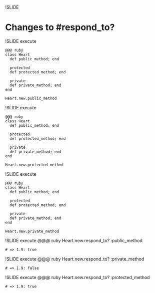 !SLIDE
# Changes to #respond_to?


!SLIDE execute

    @@@ ruby
    class Heart
      def public_method; end

      protected
      def protected_method; end

      private
      def private_method; end
    end

    Heart.new.public_method

!SLIDE execute

    @@@ ruby
    class Heart
      def public_method; end

      protected
      def protected_method; end

      private
      def private_method; end
    end

    Heart.new.protected_method

!SLIDE execute

    @@@ ruby
    class Heart
      def public_method; end

      protected
      def protected_method; end

      private
      def private_method; end
    end

    Heart.new.private_method

!SLIDE execute
    @@@ ruby
    Heart.new.respond_to? :public_method

    # => 1.9: true

!SLIDE execute
    @@@ ruby
    Heart.new.respond_to? :private_method

    # => 1.9: false

!SLIDE execute
    @@@ ruby
    Heart.new.respond_to? :protected_method

    # => 1.9: true

